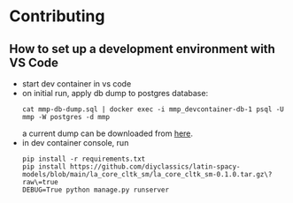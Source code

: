 # Contributing

## How to set up a development environment with VS Code

- start dev container in vs code
- on initial run, apply db dump to postgres database:
  ```
  cat mmp-db-dump.sql | docker exec -i mmp_devcontainer-db-1 psql -U mmp -W postgres -d mmp
  ```
  a current dump can be downloaded from [here](https://oeawacat.sharepoint.com/:u:/s/ACDH-CH_p_MappingMedievalPeoples_MMP/Eep7cp6jpztKjM1wDt2_RGwBE2g_dB9VDoNNbDQgnLUppA?e=uiBrb2).
- in dev container console, run
  ```
  pip install -r requirements.txt
  pip install https://github.com/diyclassics/latin-spacy-models/blob/main/la_core_cltk_sm/la_core_cltk_sm-0.1.0.tar.gz\?raw\=true
  DEBUG=True python manage.py runserver
  ```
